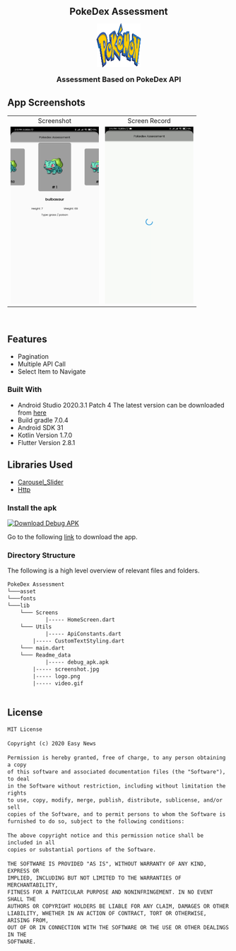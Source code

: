 <h2 style="margin-bottom: 0;" align="center">PokeDex Assessment</h2>

<p align="center">
<img src="https://github.com/emondd4/pokedex_assessment/blob/master/readme_data/logo.png" height="100" width="100">
<h3 style="margin-top: 0;" align="center">Assessment Based on PokeDex API</h3>
</p>
	
## App Screenshots
<table>
  <tr>
     <td align="center">Screenshot</td>
     <td align="center">Screen Record</td>
  </tr>
  <tr>
    <td valign="top"><img src="https://github.com/emondd4/pokedex_assessment/blob/master/readme_data/screenshot.jpg" height="400" width="200"></td>
    <td valign="top"><img src="https://github.com/emondd4/pokedex_assessment/blob/master/readme_data/video.gif" height="400" width="200"></td>
  </tr>
 </table>
 <br>


## Features

* Pagination
* Multiple API Call
* Select Item to Navigate

### Built With

* Android Studio 2020.3.1 Patch 4 The latest version can be downloaded from [here](https://developer.android.com/studio/)
* Build gradle 7.0.4
* Android SDK 31
* Kotlin Version 1.7.0
* Flutter Version 2.8.1

## Libraries Used
* [Carousel_Slider](https://pub.dev/packages/carousel_slider)
* [Http](https://pub.dev/packages/http)

### Install the apk

<a href="https://github.com/emondd4/pokedex_assessment/blob/master/readme_data/app-debug.apk"><img alt="Download Debug APK" src="https://media-blog.cdnandroid.com/wp-content/uploads/sites/3/sites/3/2015/06/apk-1.png" width="185" height="70"/></a>

Go to the following [link](https://github.com/emondd4/pokedex_assessment/blob/master/readme_data/app-debug.apk) to download the app.

### Directory Structure

The following is a high level overview of relevant files and folders.

```
PokeDex Assessment
└───asset
└───fonts
└───lib
    └─── Screens
    		|----- HomeScreen.dart
    └─── Utils
    		|----- ApiConstants.dart
		|----- CustomTextStyling.dart
    └─── main.dart
    └─── Readme_data
    		|----- debug_apk.apk
		|----- screenshot.jpg
		|----- logo.png
		|----- video.gif
 
```

## License
```
MIT License

Copyright (c) 2020 Easy News

Permission is hereby granted, free of charge, to any person obtaining a copy
of this software and associated documentation files (the "Software"), to deal
in the Software without restriction, including without limitation the rights
to use, copy, modify, merge, publish, distribute, sublicense, and/or sell
copies of the Software, and to permit persons to whom the Software is
furnished to do so, subject to the following conditions:

The above copyright notice and this permission notice shall be included in all
copies or substantial portions of the Software.

THE SOFTWARE IS PROVIDED "AS IS", WITHOUT WARRANTY OF ANY KIND, EXPRESS OR
IMPLIED, INCLUDING BUT NOT LIMITED TO THE WARRANTIES OF MERCHANTABILITY,
FITNESS FOR A PARTICULAR PURPOSE AND NONINFRINGEMENT. IN NO EVENT SHALL THE
AUTHORS OR COPYRIGHT HOLDERS BE LIABLE FOR ANY CLAIM, DAMAGES OR OTHER
LIABILITY, WHETHER IN AN ACTION OF CONTRACT, TORT OR OTHERWISE, ARISING FROM,
OUT OF OR IN CONNECTION WITH THE SOFTWARE OR THE USE OR OTHER DEALINGS IN THE
SOFTWARE.
```
